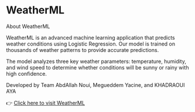 # WeatherML
About WeatherML

WeatherML is an advanced machine learning application that predicts weather conditions using Logistic Regression. Our model is trained on thousands of weather patterns to provide accurate predictions.

The model analyzes three key weather parameters: temperature, humidity, and wind speed to determine whether conditions will be sunny or rainy with high confidence.  

Developed by Team AbdAllah Noui, Megueddem Yacine, and KHADRAOUI AYA  

👉 [Click here to visit WeatherML](https://weather-ml-delta.vercel.app/)

